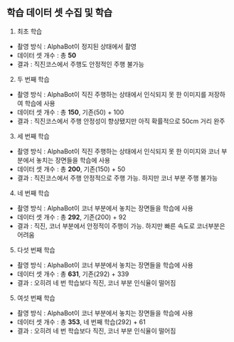 ## 학습 데이터 셋 수집 및 학습

1. 최초 학습
* 촬영 방식 : AlphaBot이 정지된 상태에서 촬영
* 데이터 셋 개수 : 총 **50**
* 결과 : 직진코스에서 주행도 안정적인 주행 불가능

2. 두 번째 학습
* 촬영 방식 : AlphaBot이 직진 주행하는 상태에서 인식되지 못 한 이미지를 저장하여 학습에 사용
* 데이터 셋 개수 : 총 **150**, 기존(50) + 100
* 결과 : 직진코스에서 주행 안정성이 향상됐지만 아직 확률적으로 50cm 거리 완주

3. 세 번째 학습
* 촬영 방식 : AlphaBot이 직진 주행하는 상태에서 인식되지 못 한 이미지와 코너 부분에서 놓치는 장면들을 학습에 사용
* 데이터 셋 개수 : 총 **200**, 기존(150) + 50
* 결과 : 직진코스에서 주행 안정적으로 주행 가능. 하지만 코너 부분 주행 불가능

4. 네 번째 학습
* 촬영 방식 : AlphaBot이 코너 부분에서 놓치는 장면들을 학습에 사용
* 데이터 셋 개수 : 총 **292**, 기존(200) + 92
* 결과 : 직진, 코너 부분에서 안정적이 주행이 가능. 하지만 빠른 속도로 코너부분은 어려움

5. 다섯 번째 학습
* 촬영 방식 : AlphaBot이 코너 부분에서 놓치는 장면들을 학습에 사용
* 데이터 셋 개수 : 총 **631**, 기존(292) + 339
* 결과 : 오히려 네 번 학습보다 직진, 코너 부분 인식율이 떨어짐

5. 여섯 번째 학습
* 촬영 방식 : AlphaBot이 코너 부분에서 놓치는 장면들을 학습에 사용
* 데이터 셋 개수 : 총 **353**, 네 번째 학습(292) + 61
* 결과 : 오히려 네 번 학습보다 직진, 코너 부분 인식율이 떨어짐
